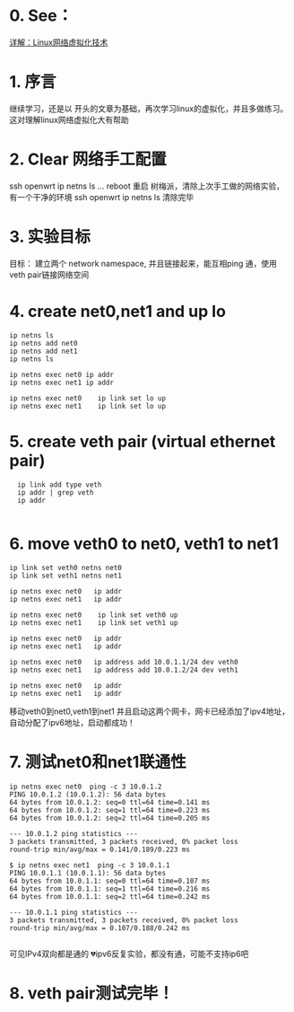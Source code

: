 # 0. See：
 [详解：Linux网络虚拟化技术](https://www.cnblogs.com/wxiaote/articles/10879327.html)
 
# 1. 序言
  继续学习，还是以 开头的文章为基础，再次学习linux的虚拟化，并且多做练习。这对理解linux网络虚拟化大有帮助
 
# 2. Clear 网络手工配置 
  ssh openwrt
  ip netns ls
  ...
  reboot
  重启 树梅派，清除上次手工做的网络实验，有一个干净的环境
  ssh openwrt
  ip netns ls
  清除完毕
  
# 3. 实验目标
  目标： 建立两个 network namespace, 并且链接起来，能互相ping 通，使用 veth pair链接网络空间

# 4. create net0,net1 and up lo
  
  ```
  ip netns ls
  ip netns add net0
  ip netns add net1
  ip netns ls
  
  ip netns exec net0 ip addr 
  ip netns exec net1 ip addr 
  
  ip netns exec net0    ip link set lo up
  ip netns exec net1    ip link set lo up
  
  ```
  
 # 5. create veth pair (virtual ethernet pair) 
 ```
   ip link add type veth
   ip addr | grep veth
   ip addr
   
 ```
 
 # 6. move veth0 to net0, veth1 to net1
 ```
 ip link set veth0 netns net0
 ip link set veth1 netns net1
 
 ip netns exec net0   ip addr
 ip netns exec net1   ip addr
 
 ip netns exec net0    ip link set veth0 up 
 ip netns exec net1    ip link set veth1 up
 
 ip netns exec net0   ip addr
 ip netns exec net1   ip addr
 
 ip netns exec net0   ip address add 10.0.1.1/24 dev veth0
 ip netns exec net1   ip address add 10.0.1.2/24 dev veth1
 
 ip netns exec net0   ip addr
 ip netns exec net1   ip addr
 ```
 移动veth0到net0,veth1到net1
 并且启动这两个网卡，网卡已经添加了ipv4地址，自动分配了ipv6地址，启动都成功！
 
 # 7. 测试net0和net1联通性
 ```
ip netns exec net0  ping -c 3 10.0.1.2
PING 10.0.1.2 (10.0.1.2): 56 data bytes
64 bytes from 10.0.1.2: seq=0 ttl=64 time=0.141 ms
64 bytes from 10.0.1.2: seq=1 ttl=64 time=0.223 ms
64 bytes from 10.0.1.2: seq=2 ttl=64 time=0.205 ms

--- 10.0.1.2 ping statistics ---
3 packets transmitted, 3 packets received, 0% packet loss
round-trip min/avg/max = 0.141/0.189/0.223 ms

```
 
```
$ ip netns exec net1  ping -c 3 10.0.1.1
PING 10.0.1.1 (10.0.1.1): 56 data bytes
64 bytes from 10.0.1.1: seq=0 ttl=64 time=0.107 ms
64 bytes from 10.0.1.1: seq=1 ttl=64 time=0.216 ms
64 bytes from 10.0.1.1: seq=2 ttl=64 time=0.242 ms

--- 10.0.1.1 ping statistics ---
3 packets transmitted, 3 packets received, 0% packet loss
round-trip min/avg/max = 0.107/0.188/0.242 ms
 
 ```
 可见IPv4双向都是通的
 💔ipv6反复实验，都没有通，可能不支持ip6吧
 
 # 8. veth pair测试完毕！





